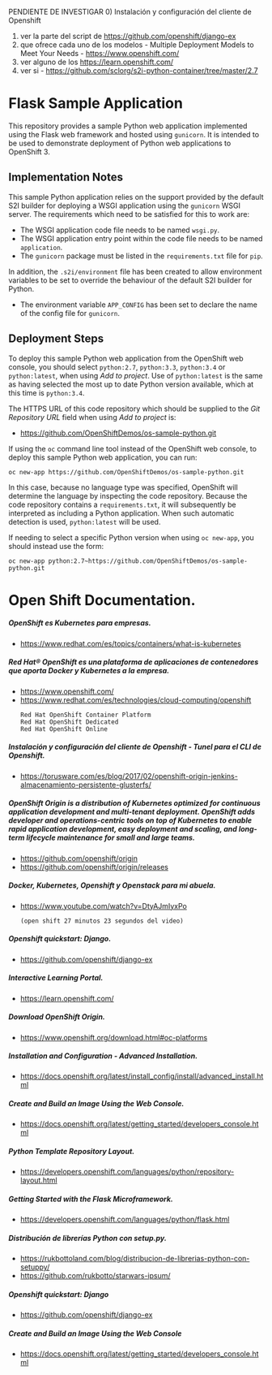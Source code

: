 PENDIENTE DE INVESTIGAR
0) Instalación y configuración del cliente de Openshift
1) ver la parte del script de https://github.com/openshift/django-ex
2) que ofrece cada uno de los modelos - Multiple Deployment Models to Meet Your Needs - https://www.openshift.com/
3) ver alguno de los https://learn.openshift.com/
4) ver si - https://github.com/sclorg/s2i-python-container/tree/master/2.7



# Flask Sample Application

This repository provides a sample Python web application implemented using the Flask web framework and hosted using ``gunicorn``. It is intended to be used to demonstrate deployment of Python web applications to OpenShift 3.

## Implementation Notes

This sample Python application relies on the support provided by the default S2I builder for deploying a WSGI application using the ``gunicorn`` WSGI server. The requirements which need to be satisfied for this to work are:

* The WSGI application code file needs to be named ``wsgi.py``.
* The WSGI application entry point within the code file needs to be named ``application``.
* The ``gunicorn`` package must be listed in the ``requirements.txt`` file for ``pip``.

In addition, the ``.s2i/environment`` file has been created to allow environment variables to be set to override the behaviour of the default S2I builder for Python.

* The environment variable ``APP_CONFIG`` has been set to declare the name of the config file for ``gunicorn``.

## Deployment Steps

To deploy this sample Python web application from the OpenShift web console, you should select ``python:2.7``, ``python:3.3``, ``python:3.4`` or ``python:latest``, when using _Add to project_. Use of ``python:latest`` is the same as having selected the most up to date Python version available, which at this time is ``python:3.4``.

The HTTPS URL of this code repository which should be supplied to the _Git Repository URL_ field when using _Add to project_ is:

* https://github.com/OpenShiftDemos/os-sample-python.git

If using the ``oc`` command line tool instead of the OpenShift web console, to deploy this sample Python web application, you can run:

```
oc new-app https://github.com/OpenShiftDemos/os-sample-python.git
```

In this case, because no language type was specified, OpenShift will determine the language by inspecting the code repository. Because the code repository contains a ``requirements.txt``, it will subsequently be interpreted as including a Python application. When such automatic detection is used, ``python:latest`` will be used.

If needing to select a specific Python version when using ``oc new-app``, you should instead use the form:

```
oc new-app python:2.7~https://github.com/OpenShiftDemos/os-sample-python.git
```

# Open Shift Documentation.


##### OpenShift es Kubernetes para empresas.
* https://www.redhat.com/es/topics/containers/what-is-kubernetes


##### Red Hat® OpenShift es una plataforma de aplicaciones de contenedores que aporta Docker y Kubernetes a la empresa.
* https://www.openshift.com/
* https://www.redhat.com/es/technologies/cloud-computing/openshift
    ```
    Red Hat OpenShift Container Platform
    Red Hat OpenShift Dedicated
    Red Hat OpenShift Online
    ```
##### Instalación y configuración del cliente de Openshift - Tunel para el CLI de Openshift.
* https://torusware.com/es/blog/2017/02/openshift-origin-jenkins-almacenamiento-persistente-glusterfs/


##### OpenShift Origin is a distribution of Kubernetes optimized for continuous application development and multi-tenant deployment. OpenShift adds developer and operations-centric tools on top of Kubernetes to enable rapid application development, easy deployment and scaling, and long-term lifecycle maintenance for small and large teams.
* https://github.com/openshift/origin
* https://github.com/openshift/origin/releases


##### Docker, Kubernetes, Openshift y Openstack para mi abuela.
* https://www.youtube.com/watch?v=DtyAJmIyxPo
    ```
    (open shift 27 minutos 23 segundos del video)
    ```
##### Openshift quickstart: Django.
* https://github.com/openshift/django-ex


##### Interactive Learning Portal.
* https://learn.openshift.com/


##### Download OpenShift Origin.
* https://www.openshift.org/download.html#oc-platforms


##### Installation and Configuration - Advanced Installation.
* https://docs.openshift.org/latest/install_config/install/advanced_install.html


##### Create and Build an Image Using the Web Console.
* https://docs.openshift.org/latest/getting_started/developers_console.html


##### Python Template Repository Layout.
* https://developers.openshift.com/languages/python/repository-layout.html


##### Getting Started with the Flask Microframework.
* https://developers.openshift.com/languages/python/flask.html


##### Distribución de librerías Python con setup.py.
* https://rukbottoland.com/blog/distribucion-de-librerias-python-con-setuppy/
* https://github.com/rukbotto/starwars-ipsum/


##### Openshift quickstart: Django
* https://github.com/openshift/django-ex


##### Create and Build an Image Using the Web Console
* https://docs.openshift.org/latest/getting_started/developers_console.html
